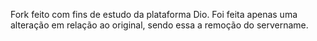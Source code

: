 Fork feito com fins de estudo da plataforma Dio. Foi feita apenas uma alteração em relação ao original, sendo essa a remoção do servername.
